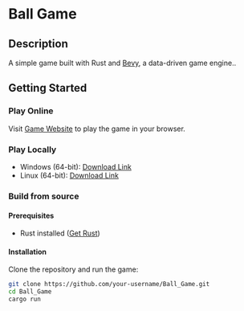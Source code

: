# Ball Game

## Description

A simple game built with Rust and [Bevy](https://bevyengine.org/), a data-driven game engine..

## Getting Started

### Play Online

Visit [Game Website](https://guterfps.github.io/Ball_Game/) to play the game in your browser.

### Play Locally

- Windows (64-bit): [Download Link](#)
- Linux (64-bit): [Download Link](#)

### Build from source

#### Prerequisites

- Rust installed ([Get Rust](https://www.rust-lang.org/learn/get-started))

#### Installation

Clone the repository and run the game:

```bash
git clone https://github.com/your-username/Ball_Game.git
cd Ball_Game
cargo run
```